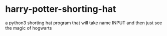 # harry-potter-shorting-hat
a python3 shorting hat program that will take name INPUT and then just see the magic of hogwarts
